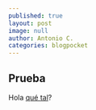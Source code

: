 ```yaml
---
published: true
layout: post
image: null
author: Antonio C.
categories: blogpocket
---
```

## Prueba

Hola [qué tal](https://www.blogpocket.com)?
